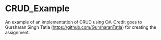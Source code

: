 # CRUD_Example
An example of an implementation of CRUD using C#. Credit goes to Gursharan Singh Tatla (https://github.com/GursharanTatla) for creating the assignment.
